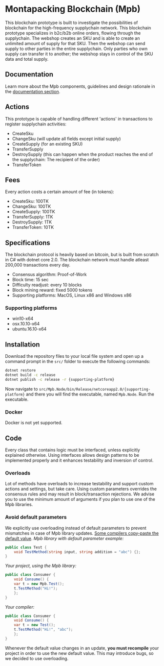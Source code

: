 # Montapacking Blockchain (Mpb)
This blockchain prototype is built to investigate the possibilities of blockchain for the high-frequency supplychain network. This blockchain prototype specializes in b2c/b2b online orders, flowing through the supplychain. The webshop creates an SKU and is able to create an unlimited amount of supply for that SKU. Then the webshop can send supply to other parties in the entire supplychain. Only parties who own supply can transfer it to another; the webshop stays in control of the SKU data and total supply.

## Documentation
Learn more about the Mpb components, guidelines and design rationale in the [documentation section](docs/Index.md).

## Actions
This prototype is capable of handling different 'actions' in transactions to register supplychain activities:
- CreateSku
- ChangeSku (will update all fields except initial supply)
- CreateSupply (for an existing SKU)
- TransferSupply
- DestroySupply (this can happen when the product reaches the end of the supplychain: The recipient of the order)
- TransferToken

## Fees
Every action costs a certain amount of fee (in tokens):
- CreateSku: 100TK
- ChangeSku: 100TK
- CreateSupply: 100TK
- TransferSupply: 1TK
- DestroySupply: 1TK
- TransferToken: 10TK

## Specifications
The blockchain protocol is heavily based on bitcoin, but is built from scratch in C# with dotnet core 2.0. The blockchain network must handle atleast 200,000 transactions every day.
- Consensus algorithm: Proof-of-Work
- Block time: 15 sec
- Difficulty readjust: every 10 blocks
- Block mining reward: fixed 5000 tokens
- Supporting platforms: MacOS, Linux x86 and Windows x86

### Supporting platforms
- win10-x64
- osx.10.10-x64
- ubuntu.16.10-x64

## Installation
Download the repository files to your local file system and open up a command prompt in the `src/` folder to execute the following commands:
```sh
dotnet restore
dotnet build -c release
dotnet publish -c release -r {supporting-platform}
```

Now navigate to `src/Mpb.Node/bin/Release/netcoreapp2.0/{supporting-platform}` and there you will find the executable, named `Mpb.Node`. Run the executable.

### Docker
Docker is not yet supported.

## Code
Every class that contains logic must be interfaced, unless explicitly explained otherwise. Using interfaces allows design patterns to be implemented properly and it enhances testability and inversion of control.

### Overloads
Lot of methods have overloads to increase testability and support custom actions and settings, but take care. Using custom parameters overrides the consensus rules and may result in block/transaction rejections.
We advise you to use the minimum amount of arguments if you plan to use one of the Mpb libraries.

### Avoid default parameters
We explicitly use overloading instead of default parameters to prevent mismatches in case of Mpb library updates. [Some compilers copy-paste the default value](https://docs.microsoft.com/en-us/visualstudio/code-quality/ca1026-default-parameters-should-not-be-used).
*Mpb library with default parameter example:*
```csharp
public class Test {
	void TestMethod(string input, string addition = "abc") {};
}
```

*Your project, using the Mpb library:*
```csharp
public class Consumer {
	void Consume() {
	var t = new Mpb.Test();
	t.TestMethod("Hi!");
	};
}
```

*Your compiler:*
```csharp
public class Consumer {
	void Consume() {
	var t = new Test();
	t.TestMethod("Hi!", "abc");
	};
}
```

Whenever the default value changes in an update, **you must recompile** your project in order to use the new default value. This may introduce bugs, so we decided to use overloading.